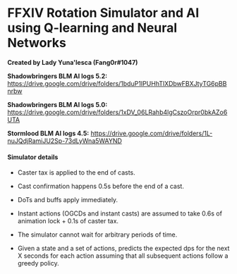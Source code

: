 # FFXIV Rotation Simulator and AI using Q-learning and Neural Networks

**Created by Lady Yuna'lesca (Fang0r#1047)**

**Shadowbringers BLM AI logs 5.2:** https://drive.google.com/drive/folders/1bduP1IPUHhTlXDbwFBXJtyTG6pBBnrbw

**Shadowbringers BLM AI logs 5.0:** https://drive.google.com/drive/folders/1xDV_06LRahb4lgCszoOrpr0bkAZo6UTA

**Stormlood BLM AI logs 4.5:** https://drive.google.com/drive/folders/1L-nuJQdjRamiJU2Sp-73dLyWna5WAYND

#### Simulator details 

- Caster tax is applied to the end of casts. 

- Cast confirmation happens 0.5s before the end of a cast. 

- DoTs and buffs apply immediately.

- Instant actions (OGCDs and instant casts) are assumed to take 0.6s of animation lock + 0.1s of caster tax.

- The simulator cannot wait for arbitrary periods of time.

- Given a state and a set of actions, predicts the expected dps for the next X seconds for each action assuming that all subsequent actions follow a greedy policy.
